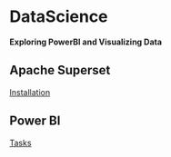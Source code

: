 # DataScience
**Exploring PowerBI and Visualizing Data**



## Apache Superset

[Installation](https://github.com/suruithijuttupremnath/DataScience/blob/master/doc/Apache_Superset.md)


## Power BI
[Tasks](https://github.com/suruithijuttupremnath/DataScience/blob/master/doc/Power_BI.md)
